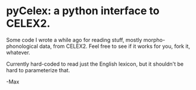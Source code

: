 pyCelex: a python interface to CELEX2.
======================================

Some code I wrote a while ago for reading stuff, mostly morpho-phonological
data, from CELEX2. Feel free to see if it works for you, fork it, whatever.

Currently hard-coded to read just the English lexicon, but it shouldn't be hard
to parameterize that.

-Max

